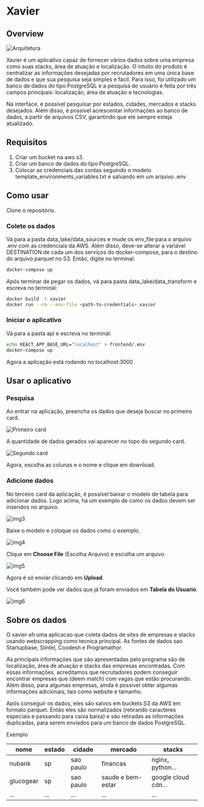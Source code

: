 # Xavier

## Overview

![Arquitetura](https://raw.githubusercontent.com/wesley-ilia/xavier/main/.github/images/img7.png)

Xavier é um aplicativo capaz de fornecer vários dados sobre uma empresa como suas stacks, área de atuação e localização. O intuito do produto é centralizar as informações desejadas por recrutadores em uma única base de dados e que sua pesquisa seja simples e fácil. Para isso, foi utilizado um banco de dados do tipo PostgreSQL e a pesquisa do usuário é feita por três campos principais: localização, área de atuação e tecnologias.

Na interface, é possível pesquisar por estados, cidades, mercados e stacks desejados. Além disso, é possível acrescentar informações ao banco de dados, a partir de arquivos CSV, garantindo que ele sempre esteja atualizado.

## Requisitos

1. Criar um bucket na aws s3.
2. Criar um banco de dados do tipo PostgreSQL.
3. Colocar as credenciais das contas seguindo o modelo template_environments_variables.txt e salvando em um arquivo .env

## Como usar

Clone o repositório.

### Colete os dados

Vá para a pasta data_lake/data_sources e mude os env_file para o arquivo .env com as credenciais da AWS. Além disso, deve-se alterar a variável DESTINATION de cada um dos serviços do docker-compose, para o destino do arquivo parquet no S3.
Então, digite no terminal:

```sh
docker-compose up
```

Após terminar de pegar os dados, vá para pasta data_lake/data_transform e escreva no terminal:

```sh
docker build -t xavier
docker run --rm --env-file <path-to-credentials> xavier
```

### Iniciar o aplicativo

Vá para a pasta api e escreva no terminal:

```sh
echo REACT_APP_BASE_URL="localhost" > frontend/.env
docker-compose up
```

Agora a aplicação está rodando no localhost:3000

## Usar o aplicativo

### Pesquisa

Ao entrar na aplicação, preencha os dados que deseja buscar no primeiro card.

![Primeiro card](https://raw.githubusercontent.com/wesley-ilia/xavier/main/.github/images/img1.png)

A quantidade de dados gerados vai aparecer no topo do segundo card.

![Segundo card](https://raw.githubusercontent.com/wesley-ilia/xavier/main/.github/images/img2.png)

Agora, escolha as colunas e o nome e clique em download.

### Adicione dados

No terceiro card da aplicação, é possível baixar o modelo de tabela para adicionar dados. Logo acima, há um exemplo de como os dados devem ser inseridos no arquivo.

![img3](https://raw.githubusercontent.com/wesley-ilia/xavier/main/.github/images/img3.png)

Baixe o modelo e coloque os dados como o exemplo.

![img4](https://raw.githubusercontent.com/wesley-ilia/xavier/main/.github/images/img4.png)

Clique em **Choose File** (Escolha Arquivo) e escolha um arquivo.

![img5](https://raw.githubusercontent.com/wesley-ilia/xavier/main/.github/images/img5.png)

Agora é só enviar clicando em **Upload**.

Você também pode ver dados que já foram enviados em **Tabela do Usuario**.

![img6](https://raw.githubusercontent.com/wesley-ilia/xavier/main/.github/images/img6.png)

## Sobre os dados

O xavier eh uma aplicacao que coleta dados de sites de empresas e stacks usando webscrapping como tecnica principal. As fontes de dados sao Startupbase, Slintel, Coodesh e Programathor.

As principais informações que são apresentadas pelo programa são de localização, área de atuação e stacks das empresas encontradas. Com essas informações, acreditamos que recrutadores podem conseguir encontrar empresas que (deem match) com vagas que estão procurando. Além disso, para algumas empresas, ainda é possível obter algumas informações adicionais, tais como website e tamanho.

Após conseguir os dados, eles são salvos em buckets S3 da AWS em formato parquet. Então eles são normalizados (retirando caracteres especiais e passando para caixa baixa) e são retiradas as informações duplicadas, para serem enviados para um banco de dados PostgreSQL.

Exemplo

| nome      | estado | cidade    | mercado           | stacks              |
| --------- | ------ | --------- | ----------------- | ------------------- |
| nubank    | sp     | sao paulo | financas          | nginx, python...    |
| glucogear | sp     | sao paulo | saude e bem-estar | google cloud cdn... |
| ...       | ...    | ...       | ...               | ...                 |

